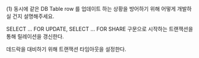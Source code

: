 
(1) 동시에 같은 DB Table row 를 업데이트 하는 상황을 방어하기 위해 어떻게 개발하실 건지 설명해주세요.

SELECT ... FOR UPDATE, SELECT ... FOR SHARE 구문으로 시작하는 트랜잭션을 통해 릴레이션을 갱신한다.

데드락을 대비하기 위해 트랜잭션 타임아웃을 설정한다.


